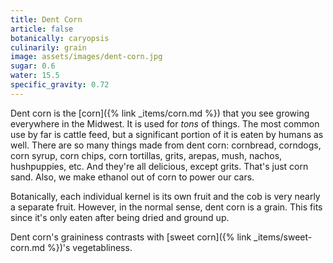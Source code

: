 ```yaml
---
title: Dent Corn
article: false
botanically: caryopsis
culinarily: grain
image: assets/images/dent-corn.jpg
sugar: 0.6
water: 15.5
specific_gravity: 0.72
---
```

Dent corn is the [corn]({% link _items/corn.md %}) that you see growing everywhere in the Midwest. It is used for *tons* of things. The most common use by far is cattle feed, but a significant portion of it is eaten by humans as well. There are so many things made from dent corn: cornbread, corndogs, corn syrup, corn chips, corn tortillas, grits, arepas, mush, nachos, hushpuppies, etc. And they're all delicious, except grits. That's just corn sand. Also, we make ethanol out of corn to power our cars.

Botanically, each individual kernel is its own fruit and the cob is very nearly a separate fruit. However, in the normal sense, dent corn is a grain. This fits since it's only eaten after being dried and ground up.

Dent corn's graininess contrasts with [sweet corn]({% link _items/sweet-corn.md %})'s vegetabliness.
